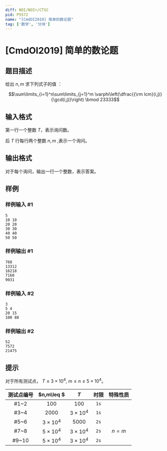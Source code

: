 ```yaml
---
diff: NOI/NOI+/CTSC
pid: P5572
name: "[CmdOI2019] 简单的数论题"
tag: ['数学', '分块']
---
```

# [CmdOI2019] 简单的数论题
## 题目描述

给出 $n,m$ 求下列式子的值 ：

$$\sum\limits_{i=1}^n\sum\limits_{j=1}^m \varphi\left(\dfrac{{\rm lcm}(i,j)}{\gcd(i,j)}\right) \bmod 23333$$
## 输入格式

第一行一个整数 $T$，表示询问数。

后 $T$ 行每行两个整数 $n,m$ ,表示一个询问。
## 输出格式

对于每个询问，输出一行一个整数，表示答案。
## 样例

### 样例输入 #1
```
5
10 10
20 20
30 30
40 40
50 50

```
### 样例输出 #1
```
768
13312
16218
7160
9031
```
### 样例输入 #2
```
3
5 4
20 15
100 88
```
### 样例输出 #2
```
52
7572
21475
```
## 提示

对于所有测试点， $T\leq 3\times 10^4,\ m\leq n\leq 5\times 10^4$。

| 测试点编号 | $n,m\leq $ | $T$ | 时限 | 特殊性质 | 
| :--: | :--: | :--: | :--: | :--: |
| #1~2 | $100$ | $100$ | $\texttt{1s}$ |  |
| #3~4 | $2000$ | $3\times 10^4$ | $\texttt{1s}$ |  |
| #5~6 | $3\times 10^4$ | $5000$ | $\texttt{2s}$ |  |
| #7~8 | $5\times 10^4$ | $3\times 10^4$ | $\texttt{2s}$ | $n=m$ |
| #9~10 | $5\times 10^4$ | $3\times 10^4$ | $\texttt{2s}$ |  |
